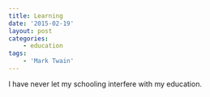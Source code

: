 ```yaml
---
title: Learning
date: '2015-02-19'
layout: post
categories:
    - education
tags:
    - 'Mark Twain'
---
```


I have never let my schooling interfere with my education.